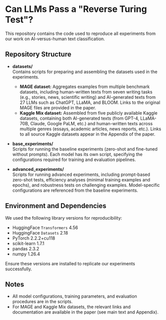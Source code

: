 # Can LLMs Pass a "Reverse Turing Test"?

This repository contains the code used to reproduce all experiments from our work on AI-versus-human text classification.

## Repository Structure

- **datasets/**  
  Contains scripts for preparing and assembling the datasets used in the experiments.  
  - **MAGE dataset:** Aggregates examples from multiple benchmark datasets, including human-written texts from seven writing tasks (e.g., stories, news, scientific writing) and AI-generated texts from 27 LLMs such as ChatGPT, LLaMA, and BLOOM. Links to the original MAGE files are provided in the paper.  
  - **Kaggle Mix dataset:** Assembled from five publicly available Kaggle datasets, containing both AI-generated texts (from GPT-4, LLaMA-70B, Claude, Google PaLM, etc.) and human-written texts across multiple genres (essays, academic articles, news reports, etc.). Links to all source Kaggle datasets appear in the Appendix of the paper.

- **base_experiments/**  
  Scripts for running the baseline experiments (zero-shot and fine-tuned without prompts). Each model has its own script, specifying the configurations required for training and evaluation pipelines.

- **advanced_experiments/**  
  Scripts for running advanced experiments, including prompt-based zero-shot tests, efficiency analyses (minimal training examples and epochs), and robustness tests on challenging examples. Model-specific configurations are referenced from the baseline experiments.

## Environment and Dependencies

We used the following library versions for reproducibility:

- HuggingFace `Transformers` 4.56  
- HuggingFace `Datasets` 2.18  
- PyTorch 2.2.2+cu118  
- scikit-learn 1.7.1  
- pandas 2.3.2  
- numpy 1.26.4  

Ensure these versions are installed to replicate our experiments successfully.

## Notes

- All model configurations, training parameters, and evaluation procedures are in the scripts.  
- For MAGE and Kaggle Mix datasets, the relevant links and documentation are available in the paper (see main text and Appendix).  
